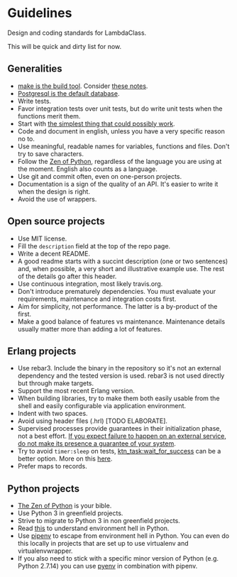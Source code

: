 # Guidelines
Design and coding standards for LambdaClass.

This will be quick and dirty list for now.

## Generalities

* [make is the build tool](https://medium.com/@jlouis666/how-to-build-stable-systems-6fe9dcf32fc4#71e8). Consider [these notes](http://gromnitsky.users.sourceforge.net/articles/notes-for-new-make-users/).
* [Postgresql is the default database](https://medium.com/@jlouis666/how-to-build-stable-systems-6fe9dcf32fc4#e398).
* Write tests.
* Favor integration tests over unit tests, but do write unit tests
  when the functions merit them.
* Start with [the simplest thing that could possibly work](http://www.artima.com/intv/simplest3.html).
* Code and document in english, unless you have a very specific reason no to.
* Use meaningful, readable names for variables, functions and files. Don't try to save characters.
* Follow the [Zen of Python](https://www.python.org/dev/peps/pep-0020/), regardless of the language you are using at the moment. English also counts as a language.
* Use git and commit often, even on one-person projects.
* Documentation is a sign of the quality of an API. It's easier to write it when the design is right.
* Avoid the use of wrappers.

## Open source projects

* Use MIT license.
* Fill the `description` field at the top of the repo page.
* Write a decent README.
* A good readme starts with a succint description (one or two sentences) and, when possible, a very short and illustrative example use. The rest of the details go after this header.
* Use continuous integration, most likely travis.org.
* Don't introduce prematurely dependencies. You must evaluate your requirements, maintenance and integration costs first.
* Aim for simplicity, not performance. The latter is a by-product of the first.
* Make a good balance of features vs maintenance. Maintenance details usually matter more than adding a lot of features.

## Erlang projects

* Use rebar3. Include the binary in the repository so it's not an external dependency and the tested version is used. rebar3 is not used directly but through make targets.
* Support the most recent Erlang version.
* When building libraries, try to make them both easily usable from
  the shell and easily configurable via application environment.
* Indent with two spaces.
* Avoid using header files (.hrl) [TODO ELABORATE].
* Supervised processes provide guarantees in their initialization phase, not a best effort. [If you expect failure to happen on an external service, do not make its presence a guarantee of your system](https://ferd.ca/it-s-about-the-guarantees.html).
* Try to avoid `timer:sleep` on tests, [ktn_task:wait_for_success](https://github.com/lambdaclass/erlang-katana/blob/master/src/ktn_task.erl#L28) can be a better option. More on this [here](https://medium.com/erlang-battleground/the-missing-testing-tip-628686ebbbda).
* Prefer maps to records.

## Python projects
* [The Zen of Python](https://www.python.org/dev/peps/pep-0020/) is your bible.
* Use Python 3 in greenfield projects.
* Strive to migrate to Python 3 in non greenfield projects.
* Read [this](https://stackoverflow.com/questions/41573587/what-is-the-difference-between-venv-pyvenv-pyenv-virtualenv-virtualenvwrappe/41573588#41573588) to understand environment hell in Python.
* Use [pipenv](https://github.com/pypa/pipenv) to escape from environment hell in Python. You can even do this locally in projects that are set up to use virtualenv and virtualenvwrapper.
* If you also need to stick with a specific minor version of Python (e.g. Python 2.7.14) you can use [pyenv](https://github.com/pyenv/pyenv) in combination with pipenv.

